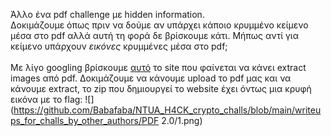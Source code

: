 Άλλο ένα pdf challenge με hidden information.\
Δοκιμάζουμε όπως πριν να δούμε αν υπάρχει κάποιο κρυμμένο κείμενο μέσα στο pdf αλλά αυτή τη φορά δε βρίσκουμε κάτι. Μήπως αντί για κείμενο υπάρχουν *εικόνες* κρυμμένες μέσα στο pdf;\
\
Με λίγο googling βρίσκουμε [αυτό](https://tools.pdf24.org/en/extract-images) το site που φαίνεται να κάνει extract images από pdf. Δοκιμάζουμε να κάνουμε upload το pdf μας και να κάνουμε extract, το zip που δημιουργεί το website έχει όντως μια κρυφή εικόνα με το flag:
![](https://github.com/Babafaba/NTUA_H4CK_crypto_challs/blob/main/writeups_for_challs_by_other_authors/PDF 2.0/1.png)
